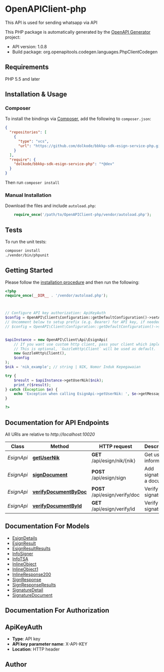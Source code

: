 # OpenAPIClient-php

This API is used for sending whatsapp via API

This PHP package is automatically generated by the [OpenAPI Generator](https://openapi-generator.tech) project:

- API version: 1.0.8
- Build package: org.openapitools.codegen.languages.PhpClientCodegen

## Requirements

PHP 5.5 and later

## Installation & Usage

### Composer

To install the bindings via [Composer](http://getcomposer.org/), add the following to `composer.json`:

```json
{
  "repositories": [
    {
      "type": "vcs",
      "url": "https://github.com/dolkode/bbkkp-sdk-esign-service-php.git"
    }
  ],
  "require": {
    "dolkode/bbkkp-sdk-esign-service-php": "*@dev"
  }
}
```

Then run `composer install`

### Manual Installation

Download the files and include `autoload.php`:

```php
    require_once('/path/to/OpenAPIClient-php/vendor/autoload.php');
```

## Tests

To run the unit tests:

```bash
composer install
./vendor/bin/phpunit
```

## Getting Started

Please follow the [installation procedure](#installation--usage) and then run the following:

```php
<?php
require_once(__DIR__ . '/vendor/autoload.php');



// Configure API key authorization: ApiKeyAuth
$config = OpenAPI\Client\Configuration::getDefaultConfiguration()->setApiKey('X-API-KEY', 'YOUR_API_KEY');
// Uncomment below to setup prefix (e.g. Bearer) for API key, if needed
// $config = OpenAPI\Client\Configuration::getDefaultConfiguration()->setApiKeyPrefix('X-API-KEY', 'Bearer');


$apiInstance = new OpenAPI\Client\Api\EsignApi(
    // If you want use custom http client, pass your client which implements `GuzzleHttp\ClientInterface`.
    // This is optional, `GuzzleHttp\Client` will be used as default.
    new GuzzleHttp\Client(),
    $config
);
$nik = 'nik_example'; // string | NIK, Nomor Induk Kepegawaian

try {
    $result = $apiInstance->getUserNik($nik);
    print_r($result);
} catch (Exception $e) {
    echo 'Exception when calling EsignApi->getUserNik: ', $e->getMessage(), PHP_EOL;
}

?>
```

## Documentation for API Endpoints

All URIs are relative to *http://localhost:10020*

Class | Method | HTTP request | Description
------------ | ------------- | ------------- | -------------
*EsignApi* | [**getUserNik**](docs/Api/EsignApi.md#getusernik) | **GET** /api/esign/nik/{nik} | Get user information
*EsignApi* | [**signDocument**](docs/Api/EsignApi.md#signdocument) | **POST** /api/esign/sign | Add signature to a document
*EsignApi* | [**verifyDocumentByDoc**](docs/Api/EsignApi.md#verifydocumentbydoc) | **POST** /api/esign/verify/doc | Verify signature
*EsignApi* | [**verifyDocumentById**](docs/Api/EsignApi.md#verifydocumentbyid) | **GET** /api/esign/verify/id | Verify signature


## Documentation For Models

 - [EsignDetails](docs/Model/EsignDetails.md)
 - [EsignResult](docs/Model/EsignResult.md)
 - [EsignResultResults](docs/Model/EsignResultResults.md)
 - [InfoSigner](docs/Model/InfoSigner.md)
 - [InfoTSA](docs/Model/InfoTSA.md)
 - [InlineObject](docs/Model/InlineObject.md)
 - [InlineObject1](docs/Model/InlineObject1.md)
 - [InlineResponse200](docs/Model/InlineResponse200.md)
 - [SignResponse](docs/Model/SignResponse.md)
 - [SignResponseResults](docs/Model/SignResponseResults.md)
 - [SignatureDetail](docs/Model/SignatureDetail.md)
 - [SignatureDocument](docs/Model/SignatureDocument.md)


## Documentation For Authorization



## ApiKeyAuth


- **Type**: API key
- **API key parameter name**: X-API-KEY
- **Location**: HTTP header



## Author



